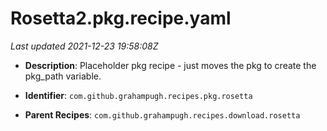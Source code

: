 # Rosetta2.pkg.recipe.yaml

_Last updated 2021-12-23 19:58:08Z_

- **Description**: Placeholder pkg recipe - just moves the pkg to create the pkg_path variable.

- **Identifier**: `com.github.grahampugh.recipes.pkg.rosetta`

- **Parent Recipes**: `com.github.grahampugh.recipes.download.rosetta`
